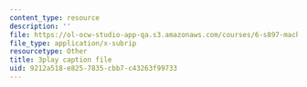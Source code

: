 ```yaml
---
content_type: resource
description: ''
file: https://ol-ocw-studio-app-qa.s3.amazonaws.com/courses/6-s897-machine-learning-for-healthcare-spring-2019/9212a518e8257835cbb7c43263f99733_IiD3YZkkCmE.srt
file_type: application/x-subrip
resourcetype: Other
title: 3play caption file
uid: 9212a518-e825-7835-cbb7-c43263f99733
---
```

